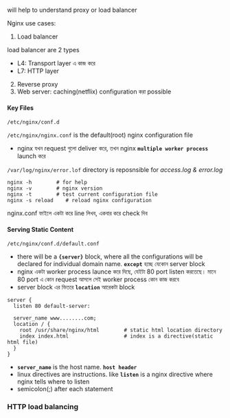 
will help to understand proxy or load balancer

Nginx use cases:

1. Load balancer

load balancer are 2 types
- L4: Transport layer এ কাজ করে
- L7: HTTP layer

2. Reverse proxy
3. Web server: caching(netflix) configuration করা possible

#### Key Files

`/etc/nginx/conf.d`

`/etc/nginx/nginx.conf` is the default(root) nginx configuration file

- nginx যখন request গুলো deliver করে, তখন nginx **`multiple worker process`** launch করে

`/var/log/nginx/error.lof` directory is reposnsible for _access.log & error.log_


```
nginx -h        # for help
nginx -v        # nginx version
nginx -t        # test current configuration file
nginx -s reload    # reload nginx configuration
```
nginx.conf ফাইলে একটা করে line লিখব, একবার করে check দিব 

#### Serving Static Content

`/etc/nginx/conf.d/default.conf`

- there will be a **`{server}`** block, where all the configurations will be declared for individual domain name. **`except`** হচ্ছে যেকোন server block
- nginx একটা worker process launce করে দিছে, যেইটা 80 port listen করতেছে। মানে 80 port এ কোন request আসলে সেই worker process কোন কাজ করবে
- server block এর ভিতরে **`location`** আরেকটা block
```
server {
  listen 80 default-server:

  server_name www........com;
  location / {
    root /usr/share/nginx/html        # static html location directory
    index index.html                  # index is a directive(static html file)
  }
}
```
- **`server_name`** is the host name. **`host header`**
- linux directives are instructions. like **`listen`** is a nginx directive where nginx tells where to listen
- semicolon(;) after each statement


### HTTP load balancing

